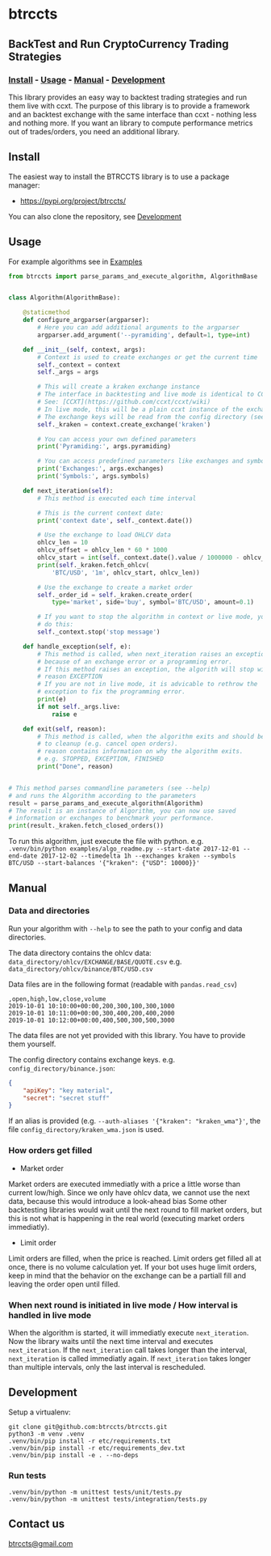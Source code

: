# btrccts
## BackTest and Run CryptoCurrency Trading Strategies

### [Install](#install) - [Usage](#usage) - [Manual](#manual) - [Development](#development)

This library provides an easy way to backtest trading strategies and run them live with ccxt.
The purpose of this library is to provide a framework and an backtest exchange with the same
interface than ccxt - nothing less and nothing more.
If you want an library to compute performance metrics out of trades/orders,
you need an additional library.

## Install

The easiest way to install the BTRCCTS library is to use a package manager:

- https://pypi.org/project/btrccts/

You can also clone the repository, see [Development](development)

## Usage

For example algorithms see in [Examples](examples/)
```python
from btrccts import parse_params_and_execute_algorithm, AlgorithmBase


class Algorithm(AlgorithmBase):

    @staticmethod
    def configure_argparser(argparser):
        # Here you can add additional arguments to the argparser
        argparser.add_argument('--pyramiding', default=1, type=int)

    def __init__(self, context, args):
        # Context is used to create exchanges or get the current time
        self._context = context
        self._args = args

        # This will create a kraken exchange instance
        # The interface in backtesting and live mode is identical to CCXT.
        # See: [CCXT](https://github.com/ccxt/ccxt/wiki)
        # In live mode, this will be a plain ccxt instance of the exchange
        # The exchange keys will be read from the config directory (see --help)
        self._kraken = context.create_exchange('kraken')

        # You can access your own defined parameters
        print('Pyramiding:', args.pyramiding)

        # You can access predefined parameters like exchanges and symbols
        print('Exchanges:', args.exchanges)
        print('Symbols:', args.symbols)

    def next_iteration(self):
        # This method is executed each time interval

        # This is the current context date:
        print('context date', self._context.date())

        # Use the exchange to load OHLCV data
        ohlcv_len = 10
        ohlcv_offset = ohlcv_len * 60 * 1000
        ohlcv_start = int(self._context.date().value / 1000000 - ohlcv_offset)
        print(self._kraken.fetch_ohlcv(
            'BTC/USD', '1m', ohlcv_start, ohlcv_len))

        # Use the exchange to create a market order
        self._order_id = self._kraken.create_order(
            type='market', side='buy', symbol='BTC/USD', amount=0.1)

        # If you want to stop the algorithm in context or live mode, you can
        # do this:
        self._context.stop('stop message')

    def handle_exception(self, e):
        # This method is called, when next_iteration raises an exception, e.g.
        # because of an exchange error or a programming error.
        # If this method raises an exception, the algorith will stop with
        # reason EXCEPTION
        # If you are not in live mode, it is advicable to rethrow the
        # exception to fix the programming error.
        print(e)
        if not self._args.live:
            raise e

    def exit(self, reason):
        # This method is called, when the algorithm exits and should be used
        # to cleanup (e.g. cancel open orders).
        # reason contains information on why the algorithm exits.
        # e.g. STOPPED, EXCEPTION, FINISHED
        print("Done", reason)


# This method parses commandline parameters (see --help)
# and runs the Algorithm according to the parameters
result = parse_params_and_execute_algorithm(Algorithm)
# The result is an instance of Algorithm, you can now use saved
# information or exchanges to benchmark your performance.
print(result._kraken.fetch_closed_orders())
```

To run this algorithm, just execute the file with python.
e.g. `.venv/bin/python examples/algo_readme.py --start-date 2017-12-01 --end-date 2017-12-02 --timedelta 1h --exchanges kraken --symbols BTC/USD --start-balances '{"kraken": {"USD": 10000}}'`


## Manual

### Data and directories

Run your algorithm with `--help` to see the path to your config and data directories.

The data directory contains the ohlcv data:
`data_directory/ohlcv/EXCHANGE/BASE/QUOTE.csv`
e.g.
`data_directory/ohlcv/binance/BTC/USD.csv`

Data files are in the following format (readable with `pandas.read_csv`)
```csv
,open,high,low,close,volume
2019-10-01 10:10:00+00:00,200,300,100,300,1000
2019-10-01 10:11:00+00:00,300,400,200,400,2000
2019-10-01 10:12:00+00:00,400,500,300,500,3000
```
The data files are not yet provided with this library. You have to provide them yourself.


The config directory contains exchange keys.
e.g. `config_directory/binance.json`:
```json
{
    "apiKey": "key material",
    "secret": "secret stuff"
}
```
If an alias is provided (e.g. `--auth-aliases '{"kraken": "kraken_wma"}'`,
the file `config_directory/kraken_wma.json` is used.


### How orders get filled

- Market order

Market orders are executed immediatly with a price a little worse than current low/high.
Since we only have ohlcv data, we cannot use the next data, because this would introduce
a look-ahead bias
Some other backtesting libraries would wait until the next round to fill market orders,
but this is not what is happening in the real world (executing market orders immediatly).

- Limit order

Limit orders are filled, when the price is reached. Limit orders get filled
all at once, there is no volume calculation yet. If your bot uses huge limit orders,
keep in mind that the behavior on the exchange can be a partiall fill and leaving the
order open until filled.


### When next round is initiated in live mode / How interval is handled in live mode

When the algorithm is started, it will immediatly execute `next_iteration`.
Now the library waits until the next time interval and executes `next_iteration`.
If the `next_iteration` call takes longer than the interval, `next_iteration` is
called immediatly again. If `next_iteration` takes longer than multiple intervals,
only the last interval is rescheduled.

## Development

Setup a virtualenv:

```shell
git clone git@github.com:btrccts/btrccts.git
python3 -m venv .venv
.venv/bin/pip install -r etc/requirements.txt
.venv/bin/pip install -r etc/requirements_dev.txt
.venv/bin/pip install -e . --no-deps
```

### Run tests

```shell
.venv/bin/python -m unittest tests/unit/tests.py
.venv/bin/python -m unittest tests/integration/tests.py
```

## Contact us

btrccts@gmail.com
